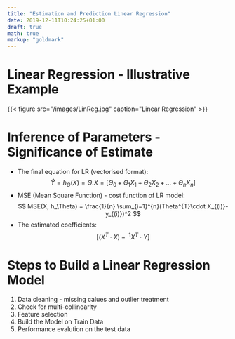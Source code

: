 ```yaml
---
title: "Estimation and Prediction Linear Regression"
date: 2019-12-11T10:24:25+01:00
draft: true
math: true
markup: "goldmark"
---
```


# Linear Regression - Illustrative Example

{{< figure src="/images/LinReg.jpg" caption="Linear Regression" >}}

# Inference of Parameters - Significance of Estimate

- The final equation for LR (vectorised format):\
$$
\hat{Y} = h_{\Theta}(X) = \Theta.X = [\Theta_0 + \Theta_1X_1 + \Theta_2X_2 + \ldots + \Theta_nX_n]
$$
- MSE (Mean Square Function) - cost function of LR model:\
$$
MSE(X, h_\Theta) = \frac{1}{n} \sum_{i=1}^{n}(Theta^{T}\cdot X_{(i)}-y_{(i)})^2
$$
- The estimated coefficients:\
$$
[(X^T\cdot X) - \ ^1X^{T}\cdot Y]
$$

# Steps to Build a Linear Regression Model

1. Data cleaning - missing calues and outlier treatment
2. Check for multi-collinearity
3. Feature selection
4. Build the Model on Train Data
5. Performance evalution on the test data


